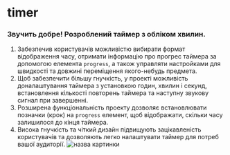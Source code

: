 # timer
### Звучить добре! Розроблений таймер з обліком хвилин.
1.	Забезпечив користувачів можливістю вибирати формат відображення часу, отримати інформацію про прогрес таймера за допомогою елемента `progress`, а також управляти настройками для швидкості та довжині переміщення якого-небудь предмета.
2.	Щоб забезпечити більшу гнучкість, у проекті можливість доналаштування таймера з установкою годин, хвилин і секунд, встановлення кількості повторень таймера та наступну звукову сигнал при завершенні.
3.  Розширена функціональність проекту дозволяє встановлювати позначки (крок) на `progress` елемент, щоб відображати, скільки часу залишилося до кінця таймера.
4.  Висока гнучкість та чіткий дизайн підвищують зацікавленість користувачів та дозволяють легко налаштувати таймер для потреб вашої аудиторії.
![назва картинки](image.jpg)
